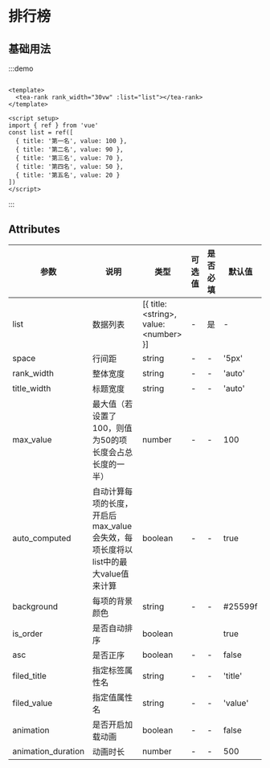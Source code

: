 # 排行榜

## 基础用法
:::demo

```vue

<template>
  <tea-rank rank_width="30vw" :list="list"></tea-rank>
</template>

<script setup>
import { ref } from 'vue'
const list = ref([
  { title: '第一名', value: 100 },
  { title: '第二名', value: 90 }, 
  { title: '第三名', value: 70 }, 
  { title: '第四名', value: 50 }, 
  { title: '第五名', value: 20 }
])
</script>  

```

:::

## Attributes

| 参数             | 说明                                               | 类型                                               | 可选值 | 是否必填     | 默认值     |
|-----------------|--------------------------------------|--------------------------------------------------|------|------------------------------------------------------|---------|
| list                       | 数据列表                                             | [{ title:&lt;string&gt;, value:&lt;number&gt; }] | - | 是                     | -       |
| space                  | 行间距                                              | string                                           | - | -                | '5px'   |
| rank_width         | 整体宽度                                             | string                                           | - | -       | 'auto'  |
| title_width          | 标题宽度                                             | string                                           | - | -        | 'auto'  |
| max_value | 最大值（若设置了100，则值为50的项长度会占总长度的一半） | number                                           | - | - | 100     |
| auto_computed | 自动计算每项的长度，开启后max_value会失效，每项长度将以list中的最大value值来计算 | boolean                                          | - | - | true    |
| background | 每项的背景颜色 | string                                           | - | - | #25599f |
| is_order | 是否自动排序 | boolean |  |  | true |
| asc | 是否正序 | boolean                                          | - | - | false |
| filed_title | 指定标签属性名 | string                                           | - | - | 'title' |
| filed_value | 指定值属性名 | string                                           | - | - | 'value' |
| animation | 是否开启加载动画 | boolean                                          | - | - | false   |
| animation_duration | 动画时长 | number                                           | - | - | 500     |
